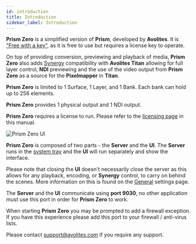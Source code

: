 ```yaml
---
id: introduction
title: Introduction
sidebar_label: Introduction
---
```

**Prism Zero** is a simplified version of **Prism**, developed by **Avolites**. It is ["Free with a key"](/prism/licensing#prism-zero), as it is free to use but requires a license key to operate.

On top of providing conversion, previewing and playback of media, **Prism Zero** also adds [Synergy](./settings/settings-synergy.md) compatibility with **Avolites Titan** allowing for full layer control, **NDI** previewing and the use of the video output from **Prism Zero** as a source for the **Pixelmapper** in **Titan**.

**Prism Zero** is limited to 1 Surface, 1 Layer, and 1 Bank. Each bank can hold up to 256 elements.

**Prism Zero** provides 1 physical output and 1 NDI output.

**Prism Zero** requires a license to run. Please refer to the [licensing page](/prism/licensing#prism-zero) in this manual.

![Prism Zero UI](/prismdocs/images/prism-zero-ui.png)

**Prism Zero** is composed of two parts - the **Server** and the **UI**. The **Server** runs in the [system tray](./quick-start/system-tray.md) and the **UI** will run separately and show the interface.  

Please note that closing the **UI** doesn't necessarily close the server as this allows for any playback, encoding, or **Synergy** control, to carry on behind the scenes. More information on this is found on the [General](./settings/settings-general.md) settings page.

The **Server** and the **UI** communicate using **port 9030**, no other application must use this port in order for **Prism Zero** to work.

When starting **Prism Zero** you may be prompted to add a firewall exception. If you have this experience please add this port to your firewall / anti-virus lists.

Please contact <a href="mailto:support@avolites.com?subject=Prism:">support@avolites.com</a> if you require any support.
